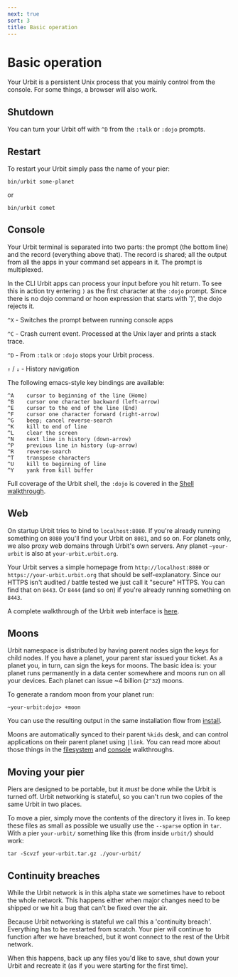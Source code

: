 ```yaml
---
next: true
sort: 3
title: Basic operation
---
```


# Basic operation

<div class="row">
<div class="col-md-8">

Your Urbit is a persistent Unix process that you mainly control from the console.  For some things, a browser will also work. 

</div>
</div>

## Shutdown

You can turn your Urbit off with `^D` from the `:talk` or `:dojo` prompts.

## Restart

To restart your Urbit simply pass the name of your pier:

    bin/urbit some-planet

or

    bin/urbit comet

## Console

Your Urbit terminal is separated into two parts: the prompt (the bottom line) and the record (everything above that).  The record is shared; all the output from all the apps in your command set appears in it.  The prompt is multiplexed.

In the CLI Urbit apps can process your input before you hit return.  To see this in action try entering `)` as the first character at the `:dojo` prompt.  Since there is no dojo command or hoon expression that starts with ')', the dojo rejects it.

`^X` - Switches the prompt between running console apps

`^C` - Crash current event.  Processed at the Unix layer and prints a stack trace.

`^D` - From `:talk` or `:dojo` stops your Urbit process.

`↑` / `↓` - History navigation

The following emacs-style key bindings are available:

    ^A    cursor to beginning of the line (Home)
    ^B    cursor one character backward (left-arrow)
    ^E    cursor to the end of the line (End)
    ^F    cursor one character forward (right-arrow)
    ^G    beep; cancel reverse-search
    ^K    kill to end of line
    ^L    clear the screen
    ^N    next line in history (down-arrow)
    ^P    previous line in history (up-arrow)
    ^R    reverse-search
    ^T    transpose characters
    ^U    kill to beginning of line
    ^Y    yank from kill buffer

Full coverage of the Urbit shell, the `:dojo` is covered in the [Shell walkthrough](/docs/using/shell).

## Web

On startup Urbit tries to bind to `localhost:8080`.  If you're already running something on `8080` you'll find your Urbit on `8081`, and so on.  For planets only, we also proxy web domains through Urbit's own servers.  Any planet `~your-urbit` is also at
`your-urbit.urbit.org`.

Your Urbit serves a simple homepage from `http://localhost:8080` or `https://your-urbit.urbit.org` that should be self-explanatory.  Since our HTTPS isn't audited / battle tested we just call it "secure" HTTPS.  You can find that on `8443`.  Or `8444` (and so on) if you're already running something on `8443`.

A complete walkthrough of the Urbit web interface is [here](/docs/using/web).

## Moons

Urbit namespace is distributed by having parent nodes sign the keys for child nodes.  If you have a planet, your parent star issued your ticket.  As a planet you, in turn, can sign the keys for moons.  The basic idea is: your planet runs permanently in a data center somewhere and moons run on all your devices.  Each planet can issue ~4 billion (`2^32`) moons.

To generate a random moon from your planet run:

    ~your-urbit:dojo> +moon

You can use the resulting output in the same installation flow from [install](/docs/using/install).  

Moons are automatically synced to their parent `%kids` desk, and can control applications on their parent planet using `|link`.  You can read more about those things in the [filesystem](/docs/using/filesystem) and [console](/docs/using/shell) walkthroughs.

## Moving your pier

Piers are designed to be portable, but it *must* be done while the Urbit is turned off.  Urbit networking is stateful, so you can't run two copies of the same Urbit in two places.  

To move a pier, simply move the contents of the directory it lives in.  To keep these files as small as possible we usually use the `--sparse` option in `tar`.  With a pier `your-urbit/` something like this (from inside `urbit/`) should work:

    tar -Scvzf your-urbit.tar.gz ./your-urbit/

## Continuity breaches

While the Urbit network is in this alpha state we sometimes have to reboot the whole network.  This happens either when major changes need to be shipped or we hit a bug that can't be fixed over the air.

Because Urbit networking is stateful we call this a 'continuity breach'.  Everything has to be restarted from scratch.  Your pier will continue to function after we have breached, but it wont connect to the rest of the Urbit network.  

When this happens, back up any files you'd like to save, shut down your Urbit and recreate it (as if you were starting for the first time).

